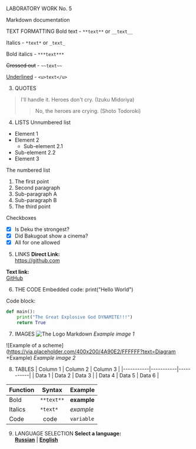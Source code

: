 LABORATORY WORK No. 5

Markdown documentation



TEXT FORMATTING
Bold text - `**text**` or `__text__`

Italics - `*text*` or `_text_`

Bold italics - `***text***`

~~Crossed out~~ - `~~text~~`

<u>Underlined</u> - `<u>text</u>`


3. QUOTES
> I'll handle it. Heroes don't cry. (Izuku Midoriya)
>> No, the heroes are crying. (Shoto Todoroki)


4. LISTS
Unnumbered list
- Element 1
- Element 2
  - Sub-element 2.1
- Sub-element 2.2
- Element 3

The numbered list
1. The first point
2. Second paragraph
1. Sub-paragraph A
2. Sub-paragraph B
3. The third point

Checkboxes
- [x] Is Deku the strongest?
- [x] Did Bakugoat show a cinema?
- [x] All for one allowed

5. LINKS
**Direct Link:**  
https://github.com

**Text link:**  
[GitHub](https://github.com)


6. THE CODE
Embedded code: print("Hello World")

Code block:

```python
def main():
    print("The Great Explosive God DYNAMITE!!!")
    return True
```


7. IMAGES
![The Logo Markdown](https://upload.wikimedia.org/wikipedia/commons/thumb/4/48/Markdown-mark.svg/208px-Markdown-mark.svg.png )
*Example image 1*

![Example of a scheme](https://via.placeholder.com/400x200/4A90E2/FFFFFF?text=Diagram +Example)
*Example image 2*


8. TABLES
| Column 1 | Column 2 | Column 3 |
|-----------|-----------|-----------|
| Data 1 | Data 2 | Data 3 |
| Data 4 | Data 5 | Data 6 |

| Function | Syntax | Example |
|---------|-----------|--------|
| Bold | `**text**` | **example** |
| Italics | `*text*` | *example* |
| Code | ` `code` ` | `variable` |


9. LANGUAGE SELECTION
**Select a language:**  
[**Russian**]() | [**English**]()
